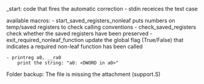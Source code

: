 
_start: code that fires the automatic correction
    - stdin receices the test case

available macros:
    - start_saved_registers_nonleaf
        puts numbers on temp/saved registers to check calling conventions
    - check_saved_registers
        check whether the saved registers have been preserved
    - exit_required_nonleaf_function
        update the global flag (True/False) that indicates a required
        non-leaf function has been called

    - printreg a0, __ra0
        print the string: "a0: <DWORD in a0>"



Folder backup: The file is missing the attachment (support.S)
